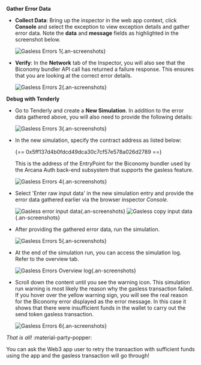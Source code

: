 
**Gather Error Data**

* **Collect Data**: Bring up the inspector in the web app context, click **Console** and select the exception to view exception details and gather error data. Note the **data** and **message** fields as highlighted in the screenshot below.

    ![Gasless Errors 1](/img/an_debug_exception_details.png){.an-screenshots}

* **Verify**: In the **Network** tab of the Inspector, you will also see that the Biconomy bundler API call has returned a failure response. This ensures that you are looking at the correct error details.

    ![Gasless Errors 2](/img/an_debug_network_details.png){.an-screenshots}

**Debug with Tenderly**

* Go to Tenderly and create a **New Simulation**. In addition to the error data gathered above, you will also need to provide the following details:

    ![Gasless Errors 3](/img/an_debug_tenderly_new_simulation.png){.an-screenshots}

* In the new simulation, specify the contract address as listed below:

    {==
      0x5ff137d4b0fdcd49dca30c7cf57e578a026d2789
    ==}
  
    This is the address of the EntryPoint for the Biconomy bundler used by the Arcana Auth back-end subsystem that supports the gasless feature.

    ![Gasless Errors 4](/img/an_debug_tenderly_entrypoint_address.png){.an-screenshots}

* Select 'Enter raw input data' in the new simulation entry and provide the error data gathered earlier via the browser inspector *Console*.

    ![Gasless error input data](/img/an_debug_tenderly_input_data.png){.an-screenshots}
    ![Gasless copy input data](/img/an_debug_tenderly_copy_data.png){.an-screenshots}

* After providing the gathered error data, run the simulation.

    ![Gasless Errors 5](/img/an_debug_tenderly_run_simulation.png){.an-screenshots}

* At the end of the simulation run, you can access the simulation log. Refer to the overview tab. 

    ![Gasless Errors Overview log](/img/an_debug_tenderly_overview_log.png){.an-screenshots}

* Scroll down the content until you see the warning icon. This simulation run warning is most likely the reason why the gasless transaction failed. If you hover over the yellow warning sign, you will see the real reason for the Biconomy error displayed as the error message.  In this case it shows that there were insufficient funds in the wallet to carry out the send token gasless transaction.

    ![Gasless Errors 6](/img/an_debug_tenderly_real_reason_error.png){.an-screenshots}

*That is all!* :material-party-popper:

You can ask the Web3 app user to retry the transaction with sufficient funds using the app and the gasless transaction will go through!
